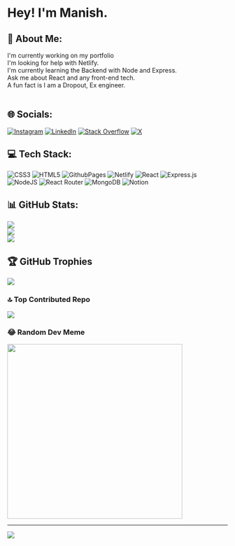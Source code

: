 # Hey! I'm Manish.

## 💫 About Me:
I'm currently working on my portfolio <br>I'm looking for help with Netlify.<br>I'm currently learning the Backend with Node and Express.<br>Ask me about React and any front-end tech.<br>A fun fact is I am a Dropout, Ex engineer.<br><br>


## 🌐 Socials:
[![Instagram](https://img.shields.io/badge/Instagram-%23E4405F.svg?logo=Instagram&logoColor=white)](https://instagram.com/dev.manish_) [![LinkedIn](https://img.shields.io/badge/LinkedIn-%230077B5.svg?logo=linkedin&logoColor=white)](https://linkedin.com/in/manish-meena-7653b92a3) [![Stack Overflow](https://img.shields.io/badge/-Stackoverflow-FE7A16?logo=stack-overflow&logoColor=white)](https://stackoverflow.com/users/23633809) [![X](https://img.shields.io/badge/X-black.svg?logo=X&logoColor=white)](https://x.com/Manishdev21) 

## 💻 Tech Stack:
![CSS3](https://img.shields.io/badge/css3-%231572B6.svg?style=for-the-badge&logo=css3&logoColor=white) ![HTML5](https://img.shields.io/badge/html5-%23E34F26.svg?style=for-the-badge&logo=html5&logoColor=white) ![GithubPages](https://img.shields.io/badge/github%20pages-121013?style=for-the-badge&logo=github&logoColor=white) ![Netlify](https://img.shields.io/badge/netlify-%23000000.svg?style=for-the-badge&logo=netlify&logoColor=#00C7B7) ![React](https://img.shields.io/badge/react-%2320232a.svg?style=for-the-badge&logo=react&logoColor=%2361DAFB) ![Express.js](https://img.shields.io/badge/express.js-%23404d59.svg?style=for-the-badge&logo=express&logoColor=%2361DAFB) ![NodeJS](https://img.shields.io/badge/node.js-6DA55F?style=for-the-badge&logo=node.js&logoColor=white) ![React Router](https://img.shields.io/badge/React_Router-CA4245?style=for-the-badge&logo=react-router&logoColor=white) ![MongoDB](https://img.shields.io/badge/MongoDB-%234ea94b.svg?style=for-the-badge&logo=mongodb&logoColor=white) ![Notion](https://img.shields.io/badge/Notion-%23000000.svg?style=for-the-badge&logo=notion&logoColor=white)
## 📊 GitHub Stats:
![](https://github-readme-stats.vercel.app/api?username=ManishDev20&theme=dark&hide_border=true&include_all_commits=true&count_private=false)<br/>
![](https://github-readme-streak-stats.herokuapp.com/?user=ManishDev20&theme=dark&hide_border=true)<br/>
![](https://github-readme-stats.vercel.app/api/top-langs/?username=ManishDev20&theme=dark&hide_border=true&include_all_commits=true&count_private=false&layout=compact)

## 🏆 GitHub Trophies
![](https://github-profile-trophy.vercel.app/?username=ManishDev20&theme=darkhub&no-frame=false&no-bg=true&margin-w=4)

### 🔝 Top Contributed Repo
![](https://github-contributor-stats.vercel.app/api?username=ManishDev20&limit=5&theme=dark&combine_all_yearly_contributions=true)

### 😂 Random Dev Meme
<img src='https://randommeme-five.vercel.app/' style="height: 400px;"/>

---
[![](https://visitcount.itsvg.in/api?id=ManishDev20&icon=7&color=1)](https://visitcount.itsvg.in)

<!-- Proudly created with GPRM ( https://gprm.itsvg.in ) -->
